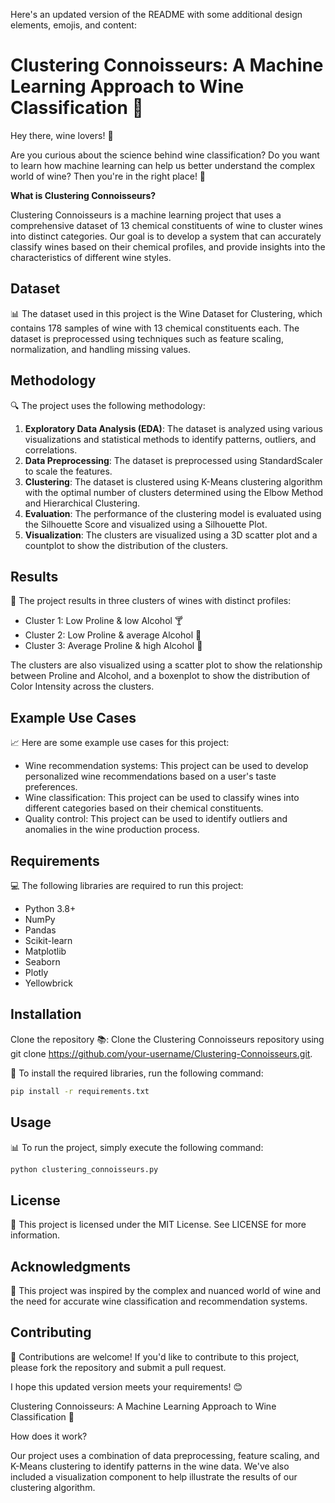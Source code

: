 Here's an updated version of the README with some additional design elements, emojis, and content:

**Clustering Connoisseurs: A Machine Learning Approach to Wine Classification 🍷**
===========================================================

Hey there, wine lovers! 🍷

Are you curious about the science behind wine classification? Do you want to learn how machine learning can help us better understand the complex world of wine? Then you're in the right place! 🎉

**What is Clustering Connoisseurs?**

Clustering Connoisseurs is a machine learning project that uses a comprehensive dataset of 13 chemical constituents of wine to cluster wines into distinct categories. Our goal is to develop a system that can accurately classify wines based on their chemical profiles, and provide insights into the characteristics of different wine styles.

**Dataset**
------------

📊 The dataset used in this project is the Wine Dataset for Clustering, which contains 178 samples of wine with 13 chemical constituents each. The dataset is preprocessed using techniques such as feature scaling, normalization, and handling missing values.

**Methodology**
--------------

🔍 The project uses the following methodology:

1. **Exploratory Data Analysis (EDA)**: The dataset is analyzed using various visualizations and statistical methods to identify patterns, outliers, and correlations.
2. **Data Preprocessing**: The dataset is preprocessed using StandardScaler to scale the features.
3. **Clustering**: The dataset is clustered using K-Means clustering algorithm with the optimal number of clusters determined using the Elbow Method and Hierarchical Clustering.
4. **Evaluation**: The performance of the clustering model is evaluated using the Silhouette Score and visualized using a Silhouette Plot.
5. **Visualization**: The clusters are visualized using a 3D scatter plot and a countplot to show the distribution of the clusters.

**Results**
------------

🎉 The project results in three clusters of wines with distinct profiles:

* Cluster 1: Low Proline & low Alcohol 🍸
* Cluster 2: Low Proline & average Alcohol 🍹
* Cluster 3: Average Proline & high Alcohol 🍷

The clusters are also visualized using a scatter plot to show the relationship between Proline and Alcohol, and a boxenplot to show the distribution of Color Intensity across the clusters.

**Example Use Cases**
--------------------

📈 Here are some example use cases for this project:

* Wine recommendation systems: This project can be used to develop personalized wine recommendations based on a user's taste preferences.
* Wine classification: This project can be used to classify wines into different categories based on their chemical constituents.
* Quality control: This project can be used to identify outliers and anomalies in the wine production process.

**Requirements**
---------------

💻 The following libraries are required to run this project:

* Python 3.8+
* NumPy
* Pandas
* Scikit-learn
* Matplotlib
* Seaborn
* Plotly
* Yellowbrick

**Installation**
------------

Clone the repository 📚: Clone the Clustering Connoisseurs repository using git clone https://github.com/your-username/Clustering-Connoisseurs.git.

🔧 To install the required libraries, run the following command:
```bash
pip install -r requirements.txt
```
**Usage**
-----

📊 To run the project, simply execute the following command:
```bash
python clustering_connoisseurs.py
```
**License**
-------

📜 This project is licensed under the MIT License. See LICENSE for more information.

**Acknowledgments**
---------------

🙏 This project was inspired by the complex and nuanced world of wine and the need for accurate wine classification and recommendation systems.

**Contributing**
------------

🤝 Contributions are welcome! If you'd like to contribute to this project, please fork the repository and submit a pull request.

I hope this updated version meets your requirements! 😊

Clustering Connoisseurs: A Machine Learning Approach to Wine Classification 🍷



How does it work?

Our project uses a combination of data preprocessing, feature scaling, and K-Means clustering to identify patterns in the wine data. We've also included a visualization component to help illustrate the results of our clustering algorithm.